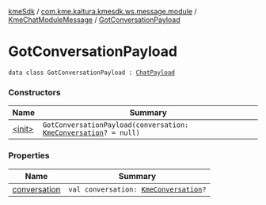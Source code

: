 [kmeSdk](../../../index.md) / [com.kme.kaltura.kmesdk.ws.message.module](../../index.md) / [KmeChatModuleMessage](../index.md) / [GotConversationPayload](./index.md)

# GotConversationPayload

`data class GotConversationPayload : `[`ChatPayload`](../-chat-payload/index.md)

### Constructors

| Name | Summary |
|---|---|
| [&lt;init&gt;](-init-.md) | `GotConversationPayload(conversation: `[`KmeConversation`](../../../com.kme.kaltura.kmesdk.ws.message.chat/-kme-conversation/index.md)`? = null)` |

### Properties

| Name | Summary |
|---|---|
| [conversation](conversation.md) | `val conversation: `[`KmeConversation`](../../../com.kme.kaltura.kmesdk.ws.message.chat/-kme-conversation/index.md)`?` |
